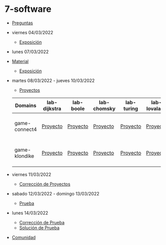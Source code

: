 # 7-software

- [Preguntas](https://escuela.it/masters/master-programacion-diseno-software/estudiantes/software)
- viernes 04/03/2022
  - [Exposición](https://escuela.it/masters/master-programacion-diseno-software/estudiantes/software)
- lunes 07/03/2022
- [Material](https://github.com/USantaTecla-0-general/3-publicaciones/tree/master/USantaTecla/1-fundamentos/4-software)
  - [Exposición](https://escuela.it/masters/master-programacion-diseno-software/estudiantes/software)
- martes 08/03/2022 - jueves 10/03/2022
  - [Proyectos](https://docs.google.com/spreadsheets/d/1C5YENShHM3wKNoEaxJBL11NyQmyW2s6h2qRpg6URYmE/edit?usp=sharing)
  
  |Domains|lab-dijkstra|lab-boole|lab-chomsky|lab-turing|lab-lovalace|cafeteria|
  |-------|---------|------------|----------|-----------|--------------|--------------|
  |game-connect4|[Proyecto](https://github.com/USantaTecla-ed-mpds/lab-dijkstra/tree/master/software/game-connect4)|[Proyecto](https://github.com/USantaTecla-ed-mpds/lab-boole/tree/master/software/game-connect4)|[Proyecto](https://github.com/USantaTecla-ed-mpds/lab-chomsky/tree/master/software/game-connect4)|[Proyecto](https://github.com/USantaTecla-ed-mpds/lab-turing/tree/master/software/game-connect4)|[Proyecto](https://github.com/USantaTecla-ed-mpds/lab-lovalace/tree/master/software/game-connect4/docs/images)|[Crítica:lab-dijkstra](https://github.com/USantaTecla-ed-mpds/cafeteria/tree/master/software/game-connect4/lab-dijkstra) [Crítica:lab-boole](https://github.com/USantaTecla-ed-mpds/cafeteria/tree/master/software/game-connect4/lab-boole) |
  |game-klondike |[Proyecto](https://github.com/USantaTecla-ed-mpds/lab-dijkstra/tree/master/software/game-klondike)|[Proyecto](https://github.com/USantaTecla-ed-mpds/lab-boole/tree/master/software/game-klondike)|[Proyecto](https://github.com/USantaTecla-ed-mpds/lab-chomsky/tree/master/software/game-klondike)|[Proyecto](https://github.com/USantaTecla-ed-mpds/lab-turing/tree/master/software/game-klondike)|[Proyecto](https://github.com/USantaTecla-ed-mpds/lab-lovalace/tree/master/software/game-klondike/docs/images)|[Crítica:lab-dijkstra](https://github.com/USantaTecla-ed-mpds/cafeteria/tree/master/software/game-klondike/lab-dijkstra)  [Crítica:lab-boole](https://github.com/USantaTecla-ed-mpds/cafeteria/tree/master/software/game-klondike/lab-boole)|
 
- viernes 11/03/2022
  - [Corrección de Proyectos](https://escuela.it/masters/master-programacion-diseno-software/estudiantes/software)
- sabado 12/03/2022 - domingo 13/03/2022
  - [Prueba](https://forms.gle/T7RWjZntgQhtaog38)
- lunes 14/03/2022
  - [Corrección de Prueba](https://escuela.it/masters/master-programacion-diseno-software/estudiantes/software)
  - [Solución de Prueba](https://docs.google.com/spreadsheets/d/1F7PtOqd0TaXCcitRmY1q9UHtEFA-GD1P3m3ZxXLExkg/edit?usp=sharing)
- [Comunidad](https://app.slack.com/client/T02S3KYD464/C02TF2WJYS0)
